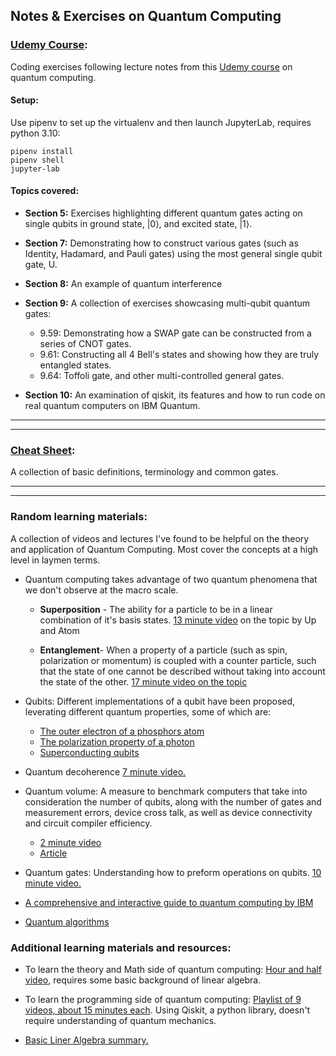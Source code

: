 ## Notes & Exercises on Quantum Computing

### [Udemy Course](https://github.com/tony-a/quantum-computing-notes/tree/main/udemy_course):
Coding exercises following lecture notes from this [Udemy course](https://www.udemy.com/course/quantum-computing-in-python-using-qiskit/) on quantum computing.

#### Setup:
Use pipenv to set up the virtualenv and then launch JupyterLab, requires python 3.10:
```
pipenv install
pipenv shell
jupyter-lab
```

#### Topics covered:

- **Section 5:**
Exercises highlighting different quantum gates acting on single qubits in ground state, |0⟩, and excited state, |1⟩.

- **Section 7:**
Demonstrating how to construct various gates (such as Identity, Hadamard, and Pauli gates) using the most general single qubit gate, U.

- **Section 8:**
An example of quantum interference

- **Section 9:**
A collection of exercises showcasing multi-qubit quantum gates:
  - 9.59: Demonstrating how a SWAP gate can be constructed from a series of CNOT gates.
  - 9.61: Constructing all 4 Bell's states and showing how they are truly entangled states.
  - 9.64: Toffoli gate, and other multi-controlled general gates.

- **Section 10:**
An examination of qiskit, its features and how to run code on real quantum computers on IBM Quantum.

---
---

### [Cheat Sheet](https://github.com/tony-a/quantum-computing-notes/tree/main/cheat_sheet):
A collection of basic definitions, terminology and common gates.

---
---

### Random learning materials:
A collection of videos and lectures I've found to be helpful on the theory and application of Quantum Computing.
Most cover the concepts at a high level in laymen terms.

- Quantum computing takes advantage of two quantum phenomena that we don't observe at the macro scale.
   - **Superposition** - The ability for a particle to be in a linear combination of it's basis states.
     [13 minute video](https://www.youtube.com/watch?v=VwWRX9IdblE) on the topic by Up and Atom

   - **Entanglement**- When a property of a particle (such as spin, polarization or momentum) is coupled with a counter particle, such that the state of one cannot be described without taking into account the state of the other.
     [17 minute video on the topic](https://www.youtube.com/watch?v=-WSWz1H3mJg)


- Qubits:
Different implementations of a qubit have been proposed, leverating different quantum properties, some of which are:
  - [The outer electron of a phosphors atom](https://www.youtube.com/watch?v=zNzzGgr2mhk)
  - [The polarization property of a photon](https://www.youtube.com/watch?v=ofg335d3BJ8)
  - [Superconducting qubits](https://www.youtube.com/watch?v=daQJMwvxC_U)


- Quantum decoherence [7 minute video.](https://www.youtube.com/watch?v=LsxJmHS0cc8)


- Quantum volume: A measure to benchmark computers that take into consideration the number of qubits, along with the number of gates and measurement errors, device cross talk, as well as device connectivity and circuit compiler efficiency.
  - [2 minute video](https://www.youtube.com/watch?v=-7L5o-mzLqU)
  - [Article](https://newsroom.ibm.com/2019-03-04-IBM-Achieves-Highest-Quantum-Volume-to-Date-Establishes-Roadmap-for-Reaching-Quantum-Advantage)


- Quantum gates:
Understanding how to preform operations on qubits.
[10 minute video.](https://www.youtube.com/watch?v=gz5rjhiU4ao)


- [A comprehensive and interactive guide to quantum computing by IBM](https://quantum-computing.ibm.com/support/guides/gate-overview?section=5d00d964853ef8003c6d6820#)


- [Quantum algorithms](https://quantumalgorithmzoo.org)

### Additional learning materials and resources:

- To learn the theory and Math side of quantum computing:
[Hour and half video](https://www.youtube.com/watch?v=F_Riqjdh2oM), requires some basic background of linear algebra.


- To learn the programming side of quantum computing:
[Playlist of 9 videos, about 15 minutes each](https://www.youtube.com/playlist?list=PLOFEBzvs-Vvp2xg9-POLJhQwtVktlYGbY). Using Qiskit, a python library, doesn't require understanding of quantum mechanics.


- [Basic Liner Algebra summary.](https://www.youtube.com/watch?v=rowWM-MijXU)

